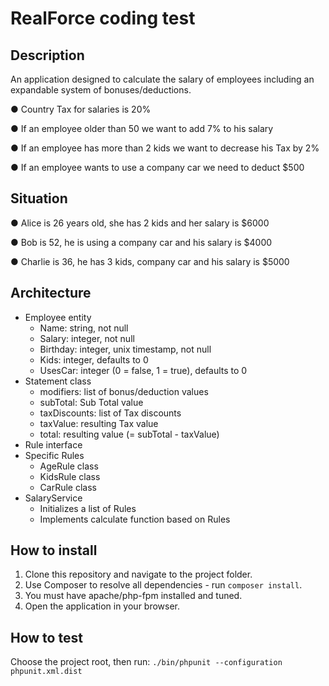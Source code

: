 # RealForce coding test

## Description
An application designed to calculate the salary of employees 
including an expandable system of bonuses/deductions.

● Country Tax for salaries is 20%

● If an employee older than 50 we want to add 7% to his salary

● If an employee has more than 2 kids we want to decrease his Tax by 2%

● If an employee wants to use a company car we need to deduct $500


## Situation
● Alice is 26 years old, she has 2 kids and her salary is $6000

● Bob is 52, he is using a company car and his salary is $4000

● Charlie is 36, he has 3 kids, company car and his salary is $5000


## Architecture
- Employee entity
    - Name: string, not null
    - Salary: integer, not null
    - Birthday: integer, unix timestamp, not null
    - Kids: integer, defaults to 0
    - UsesCar: integer (0 = false, 1 = true), defaults to 0
- Statement class
    - modifiers: list of bonus/deduction values
    - subTotal: Sub Total value
    - taxDiscounts: list of Tax discounts
    - taxValue: resulting Tax value
    - total: resulting value (= subTotal - taxValue)
- Rule interface    
- Specific Rules
    - AgeRule class
    - KidsRule class
    - CarRule class
- SalaryService
    - Initializes a list of Rules
    - Implements calculate function based on Rules

## How to install

1. Clone this repository and navigate to the project folder.
2. Use Composer to resolve all dependencies - run `composer install`.
2. You must have apache/php-fpm installed and tuned.
3. Open the application in your browser.

## How to test
Choose the project root, then run: `./bin/phpunit --configuration phpunit.xml.dist`


